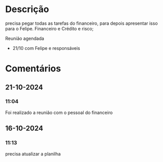 # Descrição
precisa pegar todas as tarefas do financeiro, para depois apresentar isso para o Felipe. 
Financeiro e Crédito e risco; 

Reunião agendada
- 21/10 com Felipe e responsáveis

# Comentários
## 21-10-2024
### 11:04
Foi realizado a reunião com o pessoal do financeiro
## 16-10-2024
### 11:13
precisa atualizar a planilha